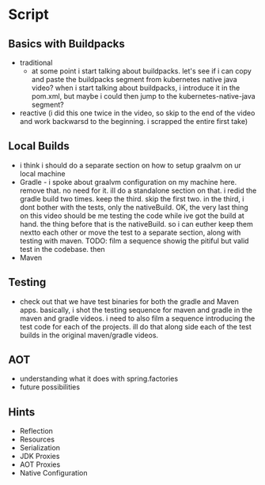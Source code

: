 # Script 

## Basics with Buildpacks
* traditional  
  * at some point i start talking about buildpacks. let's see if i can copy and paste the buildpacks segment from kubernetes native java video? when i start talking about buildpacks, i introduce it in the pom.xml, but maybe i could then jump to the kubernetes-native-java segment?
* reactive (i did this one twice in the video, so skip to the end of the video and work backwarsd to the beginning. i scrapped the entire first take)

## Local Builds 
* i think i should do a separate section on how to setup graalvm on ur local machine 
* Gradle - i spoke about graalvm configuration on my machine here. remove that. no need for it. ill do a standalone section on that. i redid the gradle build two times. keep the third. skip the first two. in the third, i dont bother with the tests, only the nativeBuild. OK, the very last thing on this video should be me testing the code while ive got the build at hand. the thing before that is the nativeBuild. so i can euther keep them nextto each other or move the test to a separate section, along with testing with maven. TODO: film a sequence showig the pitiful but valid test in the codebase. then 
* Maven


## Testing 
* check out that we have test binaries for both the gradle and Maven apps. basically, i shot the testing sequence for maven and gradle in the maven and gradle videos. i need to also film a sequence introducing the test code for each of the projects. ill do that along side each of the test builds in the original maven/gradle videos. 

## AOT 
* understanding what it does with spring.factories
* future possibilities 

## Hints 
* Reflection
* Resources
* Serialization 
* JDK Proxies
* AOT Proxies
* Native Configuration 
